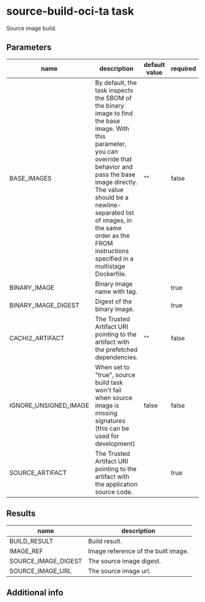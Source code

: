 # source-build-oci-ta task

Source image build.

## Parameters
|name|description|default value|required|
|---|---|---|---|
|BASE_IMAGES|By default, the task inspects the SBOM of the binary image to find the base image. With this parameter, you can override that behavior and pass the base image directly. The value should be a newline-separated list of images, in the same order as the FROM instructions specified in a multistage Dockerfile.|""|false|
|BINARY_IMAGE|Binary image name with tag.||true|
|BINARY_IMAGE_DIGEST|Digest of the binary image.||true|
|CACHI2_ARTIFACT|The Trusted Artifact URI pointing to the artifact with the prefetched dependencies.|""|false|
|IGNORE_UNSIGNED_IMAGE|When set to "true", source build task won't fail when source image is missing signatures (this can be used for development)|false|false|
|SOURCE_ARTIFACT|The Trusted Artifact URI pointing to the artifact with the application source code.||true|

## Results
|name|description|
|---|---|
|BUILD_RESULT|Build result.|
|IMAGE_REF|Image reference of the built image.|
|SOURCE_IMAGE_DIGEST|The source image digest.|
|SOURCE_IMAGE_URL|The source image url.|


## Additional info

